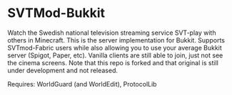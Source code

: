 # SVTMod-Bukkit
Watch the Swedish national television streaming service SVT-play with others in Minecraft. This is the server implementation for Bukkit. Supports SVTmod-Fabric users while also allowing you to use your average Bukkit server (Spigot, Paper, etc). Vanilla clients are still able to join, just not see the cinema screens. Note that this repo is forked and that original is still under development and not released.

Requires: WorldGuard (and WorldEdit), ProtocolLib
